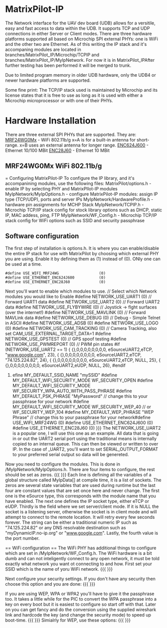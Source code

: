 # MatrixPilot-IP

The Network interface for the UAV dev board (UDB) allows for a versitile, easy and fast access to data within the UDB. It supports TCP and UDP connections in either Server or Client modes. There are three hardware platforms supported all based on Microchip SPI external PHYs: one is WiFi and the other two are Ethernet. As of this writing the IP stack and it's accompaning modules are located in branches/MatrixPilot\_IP/Microchip/TCPIP and branches/MatrixPilot\_IP/MyIpNetwork. For now it is in MatrixPilot\_IPAfter further testing has been performed it will be merged to trunk.

Due to limited program memory in older UDB hardware, only the UDB4 or newer hardware platforms are supported.

Some fine print:
The TCP/IP stack used is maintained by Microchip and its license states that it is free to use as long as it is used with either a Microchip microprocessor or with one of their PHYs.

# Hardware Installation
There are three external SPI PHYs that are supported. They are:
[MRF24WG0Mx](http://www.microchipdirect.com/ProductSearch.aspx?Keywords=AC164149) - WiFi 802.11b/g x=A is for a built-in antenna for short-range. x=B uses an external antenna for longer range.
[ENC624J600](http://www.mouser.com/ProductDetail/Olimex-Ltd/MOD-ENC624J600/?qs=%2fha2pyFaduiM2FizGGE3eb3KhtErVhtMkHmAi73al27GsGQxpDnbNI%252bg4oGPqWoM) - Ethernet 10/100 MBit
[ENC28J60](http://www.microchipdirect.com/ProductSearch.aspx?Keywords=AC164123)   - Ethernet 10 MBit

## MRF24WG0Mx WiFi 802.11b/g



= Configuring MatrixPilot-IP
To configure the IP library, and it's accompanining modules, use the following files:
MatrixPilot/options.h - enable IP by selecting PHY and MatrixPIlot-IP modules
MyIpNetwork/MyIpOptions.h - configure MatrixPilot-IP modules: assign IP type (TCP/UDP), ports and server IPs
MyIpNetwork/HardwareProfile.h - hardware pin assignments for MCHP Stack
MyIpNetwork/TCPIP.h - Microchip TCP/IP stack config for stock library options such as DHCP, static IP, MAC addess, ping, FTP
MyIpNetwork/WF\_Config.h - Microchip TCP/IP stack config for WiFi options such as SSID and security passphrase



## Software configuration
The first step of installation is options.h. It is where you can enable/disable the entire IP stack for use with MatrixPilot by choosing which external PHY you are using. Enable it by defining them as (1) instead of (0). ONly one can be used at a time.
```
#define USE_WIFI_MRF24WG                  (0)
#define USE_ETHERNET_ENC624J600           (0)
#define USE_ETHERNET_ENC28J60             (0)
```

Next you'll want to enable which modules to use.
// Select which Network modules you would like to Enable
#define NETWORK\_USE\_UART1                 (0) // Forward UART1 data
#define NETWORK\_USE\_UART2                 (0) // Forward UART2 data
#define NETWORK\_USE\_FLYBYWIRE             (0) // Joystick -> flght surfaces (over the internet!)
#define NETWORK\_USE\_MAVLINK               (0) // Forward MAVLink data
#define NETWORK\_USE\_DEBUG                 (0) // Debug - Simple Telnet in ASCII
#define NETWORK\_USE\_ADSB                  (0)
#define NETWORK\_USE\_LOGO                  (0)
#define NETWORK\_USE\_CAM\_TRACKING          (0) // Camera Tracking, also set CAM\_USE\_EXTERNAL\_TARGET\_DATA=1
#define NETWORK\_USE\_GPSTEST               (0) // GPS spoof testing
#define NETWORK\_USE\_PWMREPORT             (0) // PWM pin states
#if (NETWORK\_USE\_UART2 == 1)
{ {},0,0,0,0,0,0,0,0,       eSourceUART2,eTCP, "www.google.com", 23},
{ {},0,0,0,0,0,0,0,0,       eSourceUART2,eTCP, "74.125.224.82", 24},
{ {},0,0,0,0,0,0,0,0,       eSourceUART2,eTCP, NULL, 25},
{ {},0,0,0,0,0,0,0,0,       eSourceUART2,eUDP, NULL, 26},
#endif
  1. efine MY\_DEFAULT\_SSID\_NAME                "mySSID"
#define MY\_DEFAULT\_WIFI\_SECURITY\_MODE       WF\_SECURITY\_OPEN
#define MY\_DEFAULT\_WIFI\_SECURITY\_MODE       WF\_SECURITY\_WPA\_AUTO\_WITH\_PASS\_PHRASE
#define MY\_DEFAULT\_PSK\_PHRASE               "MyPassword" // change this to your passphrase for your network
#define MY\_DEFAULT\_WIFI\_SECURITY\_MODE       WF\_SECURITY\_WEP\_40 // or WF\_SECURITY\_WEP\_104
#define MY\_DEFAULT\_WEP\_PHRASE               "WEP Phrase" // change this to your passphrase for your network#define USE_WIFI_MRF24WG                  (0)
#define USE_ETHERNET_ENC624J600           (0)
#define USE_ETHERNET_ENC28J60             (0)
}}}
The NETWORK_USE_UART2 is a popular one, I will use this one as an example. All data that is going in or out the UART2 serial port using the traditional means is internally copied to an internal queue. This can then be viewed or written to over IP. In the case of _UART2, you'll want to set SERIAL_OUTPUT_FORMAT to your preferred serial output so data will be genereted.

Now you need to configure the modules. This is done in /MyIpNetwork/MyIpOptions.h. There are four items to configure, the rest should be set as zeros.
{{{
}}}
Each line is defining all the variables of a global structure called MyIpData[] at compile time, it is a list of sockets. The zeros are several state variables that are used during runtime but the last four are constant values that are set once here and never change. The first one is the eSource type, this corresponds with the module name that you have enabled. The next one defines the IP socket type, either eTCP or eUDP. Thirdly is the field where we set server/client mode. If it is NULL the socket is a listening server, otherwise the socket is in client mode and will attempt to connect to the remote location. It will retry every few seconds forever. The string can be either a traditional numeric IP such as "74.125.224.82" or any DNS resolvable destination such as "myDynamicIP.no-ip.org" or "www.google.com". Lastly, the fourth value is the port number.

== WiFi configuration ==
The WiFi PHY has additional things to configure which are set in /MyIpNetwork/WF_Config.h. The WiFi hardware is a bit dumb and can not inteligently connect to any open network, it must be told exactly what network you want ot connecting to and how.
First set your SSID which is the name of yoru WiFi network.
{{{
}}}

Next configure your security settings. If you don't have any security then choose this option and you are done:
{{{
}}}

If you are using WEP, WPA or WPA2 you'll have to give it the passphrase too. It takes a little while for the PIC to convert the WPA passphrase into a key on every boot but it is easiest to configure so start off with that. Later on you can get fancy and do the conversion using the supplied wireshark link and hardcode the key (and change the security mode) to speed up boot-time.
{{{
}}}
Simialrly for WEP, use these options:
{{{
}}}

```